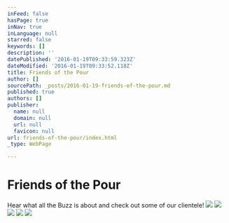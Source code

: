 ```yaml
---
inFeed: false
hasPage: true
inNav: true
inLanguage: null
starred: false
keywords: []
description: ''
datePublished: '2016-01-19T09:33:59.323Z'
dateModified: '2016-01-19T09:33:52.118Z'
title: Friends of the Pour
author: []
sourcePath: _posts/2016-01-19-friends-of-the-pour.md
published: true
authors: []
publisher:
  name: null
  domain: null
  url: null
  favicon: null
url: friends-of-the-pour/index.html
_type: WebPage

---
```

# Friends of the Pour

Hear what all the Buzz is about and check out some of our clientele!
![](https://the-grid-user-content.s3-us-west-2.amazonaws.com/fe1c7fc2-6289-48d2-a9ad-2a5173950264.png)
![](https://the-grid-user-content.s3-us-west-2.amazonaws.com/c659dee6-9a38-4890-a8a8-508b9457af34.png)
![](https://the-grid-user-content.s3-us-west-2.amazonaws.com/b51bc218-f671-493a-9d35-c3353a113e59.png)
![](https://the-grid-user-content.s3-us-west-2.amazonaws.com/511fbb27-70a3-4c48-a87b-2cb5d80db99d.jpg)
![](https://the-grid-user-content.s3-us-west-2.amazonaws.com/a3029e09-7e67-46d4-9066-337ba59b2fcf.jpg)